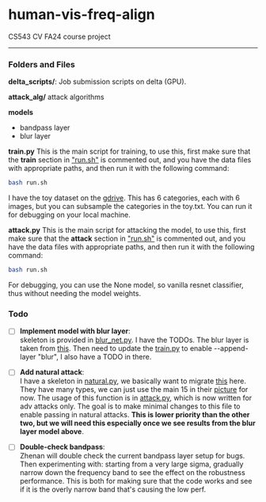 # human-vis-freq-align
CS543 CV FA24 course project



***
### Folders and Files

**delta_scripts/**: 
Job submission scripts on delta (GPU).

**attack_alg/**
attack algorithms

**models**
- bandpass layer
- blur layer

**train.py**
This is the main script for training, to use this, first make sure that the **train** section in ["run.sh"](./run.sh) is commented out, and you have the data files with appropriate paths, and then run it with the following command:
```sh
bash run.sh
```
I have the toy dataset on the [gdrive](https://drive.google.com/drive/folders/12V9IFrhZiCWYsPAO7M5bDSMBCWcg4u4G?usp=sharing). This has 6 categories, each with 6 images, but you can subsample the categories in the toy.txt. You can run it for debugging on your local machine.

**attack.py**
This is the main script for attacking the model, to use this, first make sure that the **attack** section in ["run.sh"](./run.sh) is commented out, and you have the data files with appropriate paths, and then run it with the following command:
```sh
bash run.sh
```
For debugging, you can use the None model, so vanilla resnet classifier, thus without needing the model weights.


### Todo

- [ ] **Implement model with blur layer**:  
    skeleton is provided in [blur_net.py](./models/blur_net.py). I have the TODOs. The blur layer is taken from [this](https://github.com/lizhe07/blur-net/blob/master/blurnet/models.py). Then need to update the [train.py](./train.py) to enable --append-layer "blur", I also have a TODO in there.

- [ ] **Add natural attack**:  
    I have a skeleton in [natural.py](./attack_alg/natural.py), we basically want to migrate [this](https://github.com/hendrycks/robustness/blob/master/ImageNet-C/create_c/make_imagenet_c.py) here. They have many types, we can just use the main 15 in their [picture](https://github.com/hendrycks/robustness/tree/master) for now. The usage of this function is in [attack.py](attack.py), which is now written for adv attacks only. The goal is to make minimal changes to this file to enable passing in natural attacks. **This is lower priority than the other two, but we will need this especially once we see results from the blur layer model above**.

- [ ] **Double-check bandpass**:  
    Zhenan will double check the current bandpass layer setup for bugs. Then experimenting with: starting from a very large sigma, gradually narrow down the frequency band to see the effect on the robustness performance. This is both for making sure that the code works and see if it is the overly narrow band that's causing the low perf.

